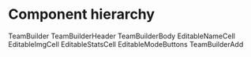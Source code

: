 # Component hierarchy

TeamBuilder
  TeamBuilderHeader
  TeamBuilderBody
    EditableNameCell
    EditableImgCell
    EditableStatsCell
    EditableModeButtons
TeamBuilderAdd
